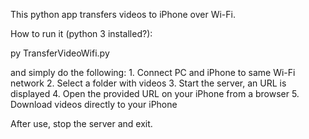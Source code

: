 This python app transfers videos to iPhone over Wi-Fi.

How to run it (python 3 installed?):

py TransferVideoWifi.py

and simply do the following:
        1. Connect PC and iPhone to same Wi-Fi network
        2. Select a folder with videos
        3. Start the server, an URL is displayed
        4. Open the provided URL on your iPhone from a browser
        5. Download videos directly to your iPhone

After use, stop the server and exit.
